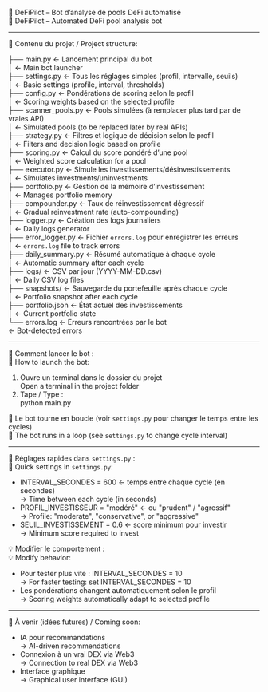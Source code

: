 🧠 DeFiPilot – Bot d’analyse de pools DeFi automatisé  
🧠 DeFiPilot – Automated DeFi pool analysis bot

---

📁 Contenu du projet / Project structure:

├── main.py                ← Lancement principal du bot  
│                          ← Main bot launcher  
├── settings.py           ← Tous les réglages simples (profil, intervalle, seuils)  
│                          ← Basic settings (profile, interval, thresholds)  
├── config.py             ← Pondérations de scoring selon le profil  
│                          ← Scoring weights based on the selected profile  
├── scanner_pools.py      ← Pools simulées (à remplacer plus tard par de vraies API)  
│                          ← Simulated pools (to be replaced later by real APIs)  
├── strategy.py           ← Filtres et logique de décision selon le profil  
│                          ← Filters and decision logic based on profile  
├── scoring.py            ← Calcul du score pondéré d’une pool  
│                          ← Weighted score calculation for a pool  
├── executor.py           ← Simule les investissements/désinvestissements  
│                          ← Simulates investments/uninvestments  
├── portfolio.py          ← Gestion de la mémoire d’investissement  
│                          ← Manages portfolio memory  
├── compounder.py         ← Taux de réinvestissement dégressif  
│                          ← Gradual reinvestment rate (auto-compounding)  
├── logger.py             ← Création des logs journaliers  
│                          ← Daily logs generator  
├── error_logger.py       ← Fichier `errors.log` pour enregistrer les erreurs  
│                          ← `errors.log` file to track errors  
├── daily_summary.py      ← Résumé automatique à chaque cycle  
│                          ← Automatic summary after each cycle  
├── logs/                 ← CSV par jour (YYYY-MM-DD.csv)  
│                          ← Daily CSV log files  
├── snapshots/            ← Sauvegarde du portefeuille après chaque cycle  
│                          ← Portfolio snapshot after each cycle  
├── portfolio.json        ← État actuel des investissements  
│                          ← Current portfolio state  
└── errors.log            ← Erreurs rencontrées par le bot  
                           ← Bot-detected errors

---

🚀 Comment lancer le bot :  
🚀 How to launch the bot:

1. Ouvre un terminal dans le dossier du projet  
   Open a terminal in the project folder  
2. Tape / Type :  
   python main.py

📅 Le bot tourne en boucle (voir `settings.py` pour changer le temps entre les cycles)  
📅 The bot runs in a loop (see `settings.py` to change cycle interval)

---

🔧 Réglages rapides dans `settings.py` :  
🔧 Quick settings in `settings.py`:

- INTERVAL_SECONDES = 600       ← temps entre chaque cycle (en secondes)  
  → Time between each cycle (in seconds)  
- PROFIL_INVESTISSEUR = "modéré" ← ou "prudent" / "agressif"  
  → Profile: "moderate", "conservative", or "aggressive"  
- SEUIL_INVESTISSEMENT = 0.6    ← score minimum pour investir  
  → Minimum score required to invest

💡 Modifier le comportement :  
💡 Modify behavior:

- Pour tester plus vite : INTERVAL_SECONDES = 10  
  → For faster testing: set INTERVAL_SECONDES = 10  
- Les pondérations changent automatiquement selon le profil  
  → Scoring weights automatically adapt to selected profile

---

🧠 À venir (idées futures) / Coming soon:

- IA pour recommandations  
  → AI-driven recommendations  
- Connexion à un vrai DEX via Web3  
  → Connection to real DEX via Web3  
- Interface graphique  
  → Graphical user interface (GUI)
